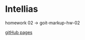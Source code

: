 # Intellias

homework 02 -> goit-markup-hw-02

[gitHub pages](https://jpee2k.github.io/goit-markup-hw-02/)
